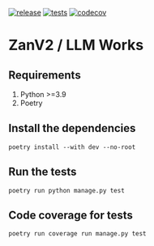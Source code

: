 [![release](https://img.shields.io/github/release/raffclar/llm_works.svg)](https://github.com/raffclar/llm_works/releases/latest)
[![tests](https://github.com/raffclar/llm_works/actions/workflows/check-format-and-lint.yaml/badge.svg)](https://github.com/raffclar/llm_works/actions/workflows/check-format-and-lint.yaml)
[![codecov](https://codecov.io/gh/raffclar/llm_works/branch/main/graph/badge.svg?token=2L7QM6R6RH)](https://codecov.io/gh/raffclar/llm_works)
# ZanV2 / LLM Works

## Requirements
1. Python >=3.9
2. Poetry

## Install the dependencies
```
poetry install --with dev --no-root
```

## Run the tests
```
poetry run python manage.py test
```

## Code coverage for tests
```
poetry run coverage run manage.py test
```
